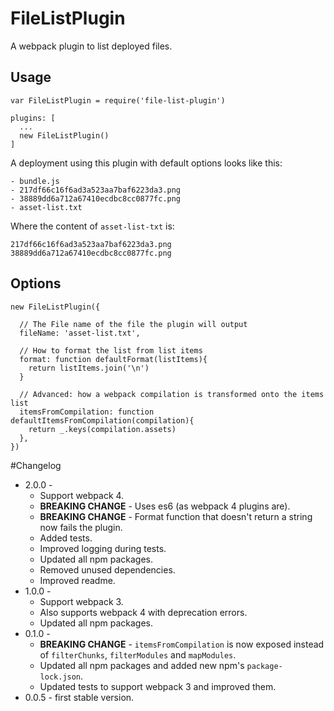 # FileListPlugin

A webpack plugin to list deployed files.

## Usage

```
var FileListPlugin = require('file-list-plugin')

plugins: [
  ...
  new FileListPlugin()
]
```

A deployment using this plugin with default options looks like this:

```
- bundle.js
- 217df66c16f6ad3a523aa7baf6223da3.png
- 38889dd6a712a67410ecdbc8cc0877fc.png
- asset-list.txt
```

Where the content of `asset-list-txt` is:
```
217df66c16f6ad3a523aa7baf6223da3.png
38889dd6a712a67410ecdbc8cc0877fc.png
```

## Options

```
new FileListPlugin({

  // The File name of the file the plugin will output
  fileName: 'asset-list.txt',

  // How to format the list from list items
  format: function defaultFormat(listItems){
    return listItems.join('\n')
  }

  // Advanced: how a webpack compilation is transformed onto the items list
  itemsFromCompilation: function defaultItemsFromCompilation(compilation){
    return _.keys(compilation.assets)
  },
})
```

#Changelog
* 2.0.0 -
    * Support webpack 4.
    * **BREAKING CHANGE** - Uses es6 (as webpack 4 plugins are).
    * **BREAKING CHANGE** - Format function that doesn't return a string now fails the plugin.
    * Added tests.
    * Improved logging during tests.
    * Updated all npm packages.
    * Removed unused dependencies.
    * Improved readme.
* 1.0.0 -
    * Support webpack 3.
    * Also supports webpack 4 with deprecation errors.
    * Updated all npm packages.
* 0.1.0 -
    * **BREAKING CHANGE** - `itemsFromCompilation` is now exposed instead of `filterChunks`, `filterModules` and `mapModules`.
    * Updated all npm packages and added new npm's `package-lock.json`.
    * Updated tests to support webpack 3 and improved them.
* 0.0.5 - first stable version.
